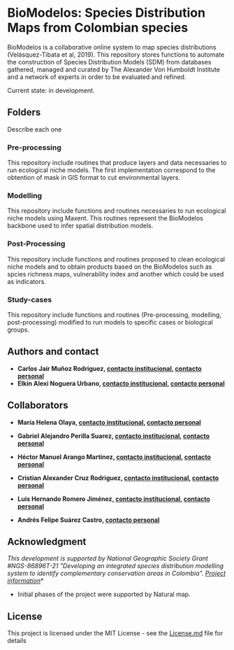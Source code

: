 # BioModelos: Species Distribution Maps from Colombian species

BioModelos is a collaborative online system to map species distributions (Velásquez-Tibata et al, 2019). This repository stores functions to automate the construction of Species Distribution Models (SDM) from databases gathered, managed and curated by The Alexander Von Humboldt Institute and a network of experts in order to be evaluated and refined.

Current state: in development.

## Folders

Describe each one

### Pre-processing
This repository include routines that produce layers and data necessaries to run ecological niche models. The first implementation correspond to the obtention of mask in GIS format to cut environmental layers.

### Modelling
This repository include functions and routines necessaries to run ecological niche models using Maxent. This routines represent the BioModelos backbone used to infer spatial distribution models.

### Post-Processing
This repository include functions and routines proposed to clean ecological niche models and to obtain products based on the BioModelos such as spcies richness maps, vulnerability index and another which could be used as indicators. 

### Study-cases
This repository include functions and routines (Pre-processing, modelling, post-processing) modified to run models to specific cases or biological groups.

## Authors and contact

* **Carlos Jair Muñoz Rodriguez, [contacto institucional](mailto:cmunoz@humboldt.org.co), [contacto personal](mailto:cmunozbiol@gmail.com)**
* **Elkin Alexi Noguera Urbano, [contacto institucional](mailto:enoguera@humboldt.org.co), [contacto personal](mailto:elkalexno@gmail.com)**

## Collaborators

* **María Helena Olaya, [contacto institucional](mailto:molaya@humboldt.org.co ), [contacto personal](mailto:olaya42@gmail.com)**

* **Gabriel Alejandro Perilla Suarez, [contacto institucional](mailto:gperilla@humboldt.org.co), [contacto personal](mailto:thealejandroperilla@gmail.com)**

* **Héctor Manuel Arango Martínez, [contacto institucional](mailto:harango@humboldt.org.co), [contacto personal](hma9327@gmail.com)**

* **Cristian Alexander Cruz Rodriguez, [contacto institucional](mailto:ccruz@humboldt.org.co), [contacto personal](cruzrodriguezcristian@gmail.com)**

* **Luis Hernando Romero Jiménez, [contacto institucional](mailto:lromero@humboldt.org.co), [contacto personal](mailto:lhromeroj@gmail.com)**

* **Andrés Felipe Suárez Castro, [contacto personal](mailto:felipesuarezca@gmail.com)**

## Acknowledgment

*This development is supported by National Geographic Society Grant #NGS-86896T-21 "Developing an integrated species distribution modelling system to identify complementary conservation areas in Colombia". [Project information](https://explorer-directory.nationalgeographic.org/elkin-a-noguera-urbano)**
* Initial phases of the project were supported by Natural map.

## License

This project is licensed under the MIT License - see the [License.md](License.md) file for details
